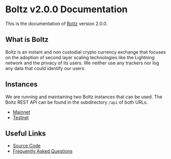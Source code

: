# Boltz v2.0.0 Documentation

This is the documentation of [Boltz](https://boltz.exchange) version 2.0.0.

## What is Boltz

Boltz is an instant and non custodial crypto currency exchange that focuses on the adoption of second layer scaling technologies like the Lightning network and the privacy of its users. We neither use any trackers nor log any data that could identify our users.

## Instances

We are running and maintaining two Boltz instances that can be used. The Boltz REST API can be found in the subdirectory `/api` of both URLs.

* [Mainnet](https://boltz.exchange)
* [Testnet](https://testnet.boltz.exchange)

## Useful Links

* [Source Code](https://github.com/boltzExchange)
* [Frequently Asked Questions](https://boltz.exchange/faq)
